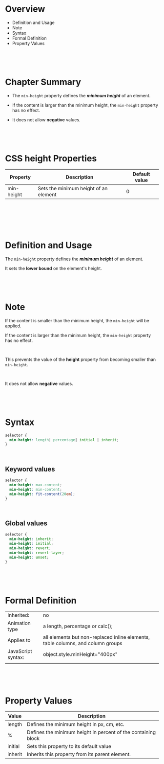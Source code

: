 # Overview

- Definition and Usage
- Note
- Syntax
- Formal Definition
- Property Values

&nbsp;

&nbsp;

# Chapter Summary

- The `min-height` property defines the **_minimum height_** of an element.

- If the content is larger than the minimum height, the `min-height` property has no effect.

- It does not allow **negative** values.

&nbsp;

&nbsp;

# CSS height Properties

| Property   | Description                           | Default value |
| ---------- | ------------------------------------- | ------------- |
| min-height | Sets the minimum height of an element | 0             |

&nbsp;

&nbsp;

&nbsp;

# Definition and Usage

The `min-height` property defines the **_minimum height_** of an element.

It sets the **lower bound** on the element's height.

&nbsp;

&nbsp;

# Note

If the content is smaller than the minimum height, the `min-height` will be applied.

If the content is larger than the minimum height, the `min-height` property has no effect.

&nbsp;

This prevents the value of the **height** property from becoming smaller than `min-height`.

&nbsp;

It does not allow **negative** values.

&nbsp;

&nbsp;

# Syntax

```css
selector {
  min-height: length| percentage| initial | inherit;
}
```

&nbsp;

## Keyword values

```css
selector {
  min-height: max-content;
  min-height: min-content;
  min-height: fit-content(20em);
}
```

&nbsp;

## Global values

```css
selector {
  min-height: inherit;
  min-height: initial;
  min-height: revert;
  min-height: revert-layer;
  min-height: unset;
}
```

&nbsp;

&nbsp;

# Formal Definition

|                    |                                                                                 |
| ------------------ | ------------------------------------------------------------------------------- |
| Inherited:         | no                                                                              |
| Animation type     | a length, percentage or calc();                                                 |
| Applies to         | all elements but non-replaced inline elements, table columns, and column groups |
| JavaScript syntax: | object.style.minHeight="400px"                                                  |
|                    |                                                                                 |

&nbsp;

&nbsp;

# Property Values

| Value   | Description                                                   |
| ------- | ------------------------------------------------------------- |
| length  | Defines the minimum height in px, cm, etc.                    |
| %       | Defines the minimum height in percent of the containing block |
| initial | Sets this property to its default value                       |
| inherit | Inherits this property from its parent element.               |

&nbsp;
